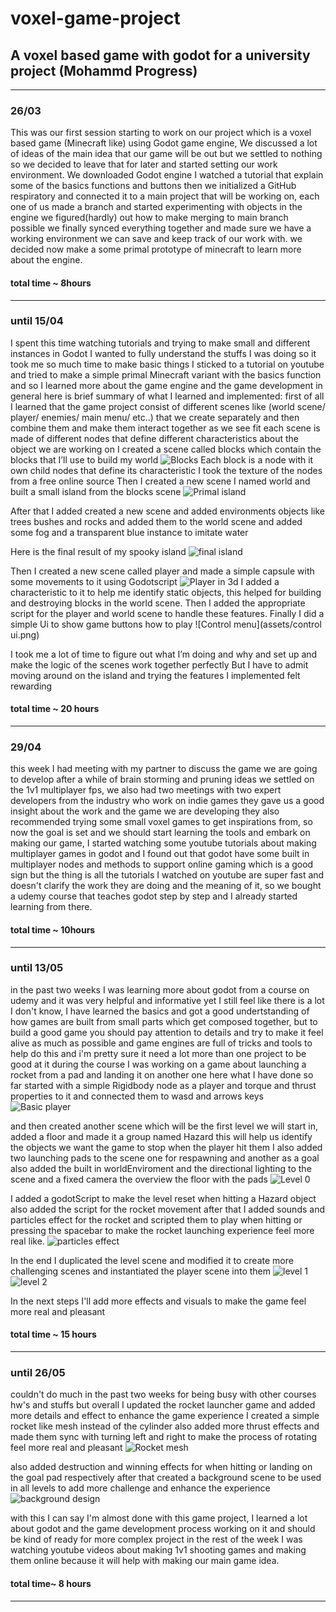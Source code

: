 # voxel-game-project
## A voxel based game with godot for a university project (Mohammd Progress)
***
### 26/03
This was our first session starting to work on our project which is a voxel based game (Minecraft like) using Godot game engine,
We discussed a lot of ideas of the main idea that our game will be out but we settled to nothing so we decided to leave that for later and started setting our work environment.
We downloaded Godot engine I watched a tutorial that explain some of the basics functions and buttons then we  initialized a GitHub respiratory and 
connected it to a main project that will be working on, each one of us made a branch and started experimenting with objects in the engine we figured(hardly) out how to make merging to main branch possible we finally synced everything together and made sure we have a working environment we can save and keep track of our work with.
we decided now make a some primal prototype of minecraft to learn more about the engine.

#### total time ~ 8hours
***
### until 15/04
I spent this time watching tutorials and trying to make small and different instances in Godot I wanted to fully understand the stuffs I was doing so it took me so much time to make basic things I sticked to a tutorial on youtube and tried to make a simple primal Minecraft variant with the basics function and so I learned more about the game engine and the game development in general here is brief summary of what I learned and implemented:
first of all I learned that the game project consist of different scenes like (world scene/ player/ enemies/ main menu/ etc..) that we create separately and then combine them and make them interact together as we see fit each scene is made of different nodes that define different characteristics about the object we are working on 
I created a scene called blocks which contain the blocks that I’ll use to build my world
  ![Blocks](assets/blocks.png)
Each block is a node with it own child nodes that define its characteristic
I took the texture of the nodes from a free online source 
Then I created a new scene I named world and built a small island from the blocks scene
  ![Primal island](assets/island.png)

After that I added created a new scene and added environments objects like trees bushes and rocks and added them to the world scene and added some fog and a transparent blue instance to imitate water

Here is the final result of my spooky island
  ![final island](assets/final_island.png)

Then I created a new scene called player and made a simple capsule with some movements to it using Godotscript 
   ![Player in 3d](assets/player.png)
I added a characteristic to it to help me identify static objects, this helped for building and destroying blocks in the world scene.
Then I added the appropriate script for the player and world scene to handle these features.
Finally I did a simple Ui to show game buttons  how to play
   ![Control menu](assets/control ui.png)

I took me a lot of time to figure out what I’m doing and why and set up and make the logic of the scenes work together perfectly 
But I have to admit moving around on the island and trying the features I implemented felt rewarding

#### total time ~ 20 hours

***
### 29/04
this week I had meeting with my partner to discuss the game we are going to develop after a while of brain storming and pruning ideas we settled on the 1v1 multiplayer fps, we also had two meetings with two expert developers from the industry who work on indie games they gave us a good insight about the work and the game we are developing they also recommended trying some small voxel games to get inspirations from, so now the goal is set and we should start learning the tools and embark on making our game, I started watching some youtube tutorials about making multiplayer games in godot and I found out that godot have some built in multiplayer nodes and methods to support online gaming which is a good sign but the thing is all the tutorials I watched on youtube are super fast and doesn't clarify the work they are doing and the meaning of it, so we bought a udemy course that teaches godot step by step and I already started learning from there.

#### total time ~ 10hours

***
### until 13/05
in the past two weeks I was learning more about godot from a course on udemy and it was very helpful and informative yet I still feel like there is a lot I don't know, I have learned the basics and got a good undertstanding of how games are built from small parts which get composed together, but to build a good game you should pay attention to details and try to make it feel alive as much as possible and game engines are full of tricks and tools to help do this and i'm pretty sure it need a lot more than one project to be good at it during the course I was working on a game about launching a rocket from a  pad and landing it on another one here what I have done so far
started with a simple Rigidbody node as a player and torque and thrust properties to it and connected them to wasd and arrows keys
  ![Basic player](assets/rigidbodyp.png)

and then created another scene which will be the first level we will start in, added a floor and made it a group named Hazard this will help us identify the objects we want the game to stop when the player hit them I also added two launching pads to the scene one for  respawning and another as a goal also added the built in worldEnviroment and the directional lighting to the scene and a fixed camera the overview the floor with the pads
 ![Level 0](assets/scene0.png)

I added a godotScript to make the level reset when hitting a Hazard object also added the script for the rocket movement after that I added sounds and particles effect for the rocket and scripted them to play when hitting or pressing the spacebar to make the rocket launching experience feel more real like.
 ![particles effect](assets/particlese.png)

In the end I duplicated the level scene and modified it to create more challenging scenes and instantiated the player scene into them
 ![level 1](assets/level1.png)
 ![level 2](assets/level2.png)

In the next steps I'll add more effects and visuals to make the game feel more real and pleasant 
#### total time ~ 15 hours

***
### until 26/05
couldn't do much in the past two weeks for being busy with other courses hw's and stuffs but overall I updated the rocket launcher game and added more details and effect to enhance the game experience 
I created a simple rocket like mesh instead of the cylinder also added more thrust effects and made them sync with turning left and right to make the process of rotating feel more real and pleasant
 ![Rocket mesh](assets/rocket.png)

also added destruction and winning effects for when hitting or landing on the goal pad respectively 
after that created a background scene to be used in all levels to add more challenge and enhance the experience
 ![background design](assets/background.png)

with this I can say I'm almost done with this game project, I learned a lot about godot and the game development process working on it and should be kind of ready for more complex project in the rest of the week I was watching youtube videos about making 1v1 shooting games and making them online because it will help with making our main game idea.
#### total time~ 8 hours

***


